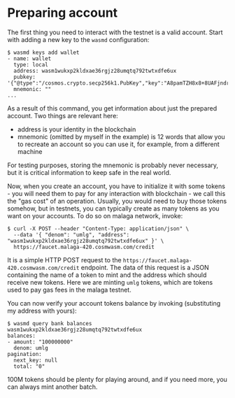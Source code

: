 # Preparing account

The first thing you need to interact with the testnet is a valid account. Start with adding a new key to the `wasmd` configuration: 

```
$ wasmd keys add wallet
- name: wallet
  type: local
  address: wasm1wukxp2kldxae36rgjz28umqtq792twtxdfe6ux
  pubkey: '{"@type":"/cosmos.crypto.secp256k1.PubKey","key":"A8pamTZH8x8+8UAFjndrvU4x7foJbCvcz78buyQ8q7+k"}'
  mnemonic: ""
...
```

As a result of this command, you get information about just the prepared account. Two things are relevant here:
* address is your identity in the blockchain
* mnemonic (omitted by myself in the example) is 12 words that allow you to recreate an account so you can use it, for
example, from a different machine

For testing purposes, storing the mnemonic is probably never necessary, but it is critical information to keep safe in the real world.

Now, when you create an account, you have to initialize it with some tokens - you will need them to pay for any interaction with
blockchain - we call this the "gas cost" of an operation. Usually, you would need to buy those tokens somehow, but in testnets,
you can typically create as many tokens as you want on your accounts. To do so on malaga network, invoke:

```
$ curl -X POST --header "Content-Type: application/json" \
  --data '{ "denom": "umlg", "address": "wasm1wukxp2kldxae36rgjz28umqtq792twtxdfe6ux" }' \
  https://faucet.malaga-420.cosmwasm.com/credit
```

It is a simple HTTP POST request to the `https://faucet.malaga-420.cosmwasm.com/credit` endpoint. The data of this request is a JSON
containing the name of a token to mint and the address which should receive new tokens. Here we are minting `umlg` tokens, which are
tokens used to pay gas fees in the malaga testnet.

You can now verify your account tokens balance by invoking (substituting my address with yours):

```
$ wasmd query bank balances wasm1wukxp2kldxae36rgjz28umqtq792twtxdfe6ux
balances:
- amount: "100000000"
  denom: umlg
pagination:
  next_key: null
  total: "0"
```

100M tokens should be plenty for playing around, and if you need more, you can always mint another batch.
